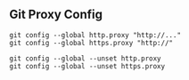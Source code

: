 ## Git Proxy Config

```
git config --global http.proxy "http://..."
git config --global https.proxy "http://"
```

```
git config --global --unset http.proxy
git config --global --unset https.proxy
```
